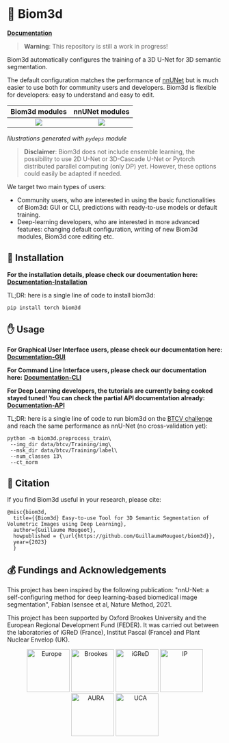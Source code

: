 # :microscope: Biom3d 

[**Documentation**](https://biom3d.readthedocs.io/)

> **Warning**: This repository is still a work in progress!

Biom3d automatically configures the training of a 3D U-Net for 3D semantic segmentation.

The default configuration matches the performance of [nnUNet](https://github.com/MIC-DKFZ/nnUNet) but is much easier to use both for community users and developers. Biom3d is flexible for developers: easy to understand and easy to edit. 

Biom3d modules             |  nnUNet modules
:-------------------------:|:-------------------------:
![](images/biom3d_train.png)  |  ![](images/nnunet_run_run_training.png)

*Illustrations generated with `pydeps` module*

> **Disclaimer**: Biom3d does not include ensemble learning, the possibility to use 2D U-Net or 3D-Cascade U-Net or Pytorch distributed parallel computing (only DP) yet. However, these options could easily be adapted if needed.

We target two main types of users:

* Community users, who are interested in using the basic functionalities of Biom3d: GUI or CLI, predictions with ready-to-use models or default training.
* Deep-learning developers, who are interested in more advanced features: changing default configuration, writing of new Biom3d modules, Biom3d core editing etc.

## :hammer: Installation

**For the installation details, please check our documentation here:** [**Documentation-Installation**](https://biom3d.readthedocs.io/en/latest/installation.html)

TL;DR: here is a single line of code to install biom3d:

```
pip install torch biom3d
```

## :hand: Usage

**For Graphical User Interface users, please check our documentation here:** [**Documentation-GUI**](https://biom3d.readthedocs.io/en/latest/quick_run_gui.html)

**For Command Line Interface users, please check our documentation here:** [**Documentation-CLI**](https://biom3d.readthedocs.io/en/latest/tuto_cli.html)

**For Deep Learning developers, the tutorials are currently being cooked stayed tuned! You can check the partial API documentation already:** [**Documentation-API**](https://biom3d.readthedocs.io/en/latest/builder.html)

TL;DR: here is a single line of code to run biom3d on the [BTCV challenge](https://www.synapse.org/#!Synapse:syn3193805/wiki/217785) and reach the same performance as nnU-Net (no cross-validation yet): 

```
python -m biom3d.preprocess_train\
 --img_dir data/btcv/Training/img\
 --msk_dir data/btcv/Training/label\
 --num_classes 13\
 --ct_norm
```

## :bookmark_tabs: Citation

If you find Biom3d useful in your research, please cite:

```
@misc{biom3d,
  title={{Biom3d} Easy-to-use Tool for 3D Semantic Segmentation of Volumetric Images using Deep Learning},
  author={Guillaume Mougeot},
  howpublished = {\url{https://github.com/GuillaumeMougeot/biom3d}},
  year={2023}
  }
```

## :moneybag: Fundings and Acknowledgements 

This project has been inspired by the following publication: "nnU-Net: a self-configuring method for deep learning-based biomedical image segmentation", Fabian Isensee et al, Nature Method, 2021.

This project has been supported by Oxford Brookes University and the European Regional Development Fund (FEDER). It was carried out between the laboratories of iGReD (France), Institut Pascal (France) and Plant Nuclear Envelop (UK).

<p align="middle">
  <img src="images/Flag_of_Europe.svg.png" alt="Europe" width="100">
  <img src="images/brookes_logo_black.bmp" alt="Brookes" width="100">
  <img src="images/GReD_color_EN.png" alt="iGReD" width="100">
  <img src="images/logo_ip.png" alt="IP" width="100">
  <img src="images/logo_aura.PNG" alt="AURA" width="100">
  <img src="images/logo_UCA.jpg" alt="UCA" width="100">
</p>



